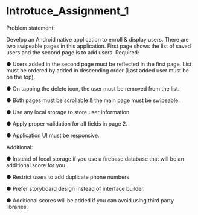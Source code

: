 # Introtuce_Assignment_1

Problem statement:

Develop an Android native application to enroll & display users. There are two swipeable pages in this application. First page shows the list of saved users and the second page is to add users.
Required:

● Users added in the second page must be reflected in the first page. List must be ordered by added in descending order (Last added user must be on the top).

● On tapping the delete icon, the user must be removed from the list.

● Both pages must be scrollable & the main page must be swipeable.

● Use any local storage to store user information.

● Apply proper validation for all fields in page 2.

● Application UI must be responsive.

Additional:

● Instead of local storage if you use a firebase database that will be an additional score for you.

● Restrict users to add duplicate phone numbers.

● Prefer storyboard design instead of interface builder.

● Additional scores will be added if you can avoid using third party libraries.



